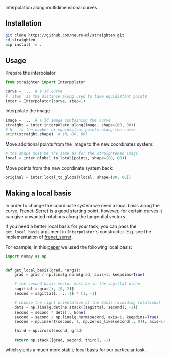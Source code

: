 Interpolation along multidimensional curves.

## Installation

```bash
git clone https://github.com/neuro-ml/straighten.git
cd straighten
pip install -e .
```

## Usage

Prepare the interpolator

```python
from straighten import Interpolator

curve = ...  # a 3d curve
# `step` is the distance along used to take equidistant points
inter = Interpolator(curve, step=1)
```

Interpolate the image

```python
image = ...  # a 3d image containing the curve
straight = inter.interpolate_along(image, shape=(80, 80))
# N - is the number of equidistant points along the curve
print(straight.shape)  # (N, 80, 80)
```

Move additional points from the image to the new coordinates system:

```python
# the shape must be the same as for the straightened image
local = inter.global_to_local(points, shape=(80, 80))
```

Move points from the new coordinate system back:

```python
original = inter.local_to_global(local, shape=(80, 80))
```

## Making a local basis

In order to change the coordinate system we need a local basis along the curve.
[Frenet–Serret](https://en.wikipedia.org/wiki/Frenet%E2%80%93Serret_formulas) is a good starting point, however, for
certain curves it can give unwanted rotations along the tangential vectors.

If you need a better local basis for your task, you can pass the `get_local_basis` argument in `Interpolator`'s
constructor. E.g. see the implementation of [frenet_serret](straighten/curve.py).

For example, in this [paper](https://arxiv.org/abs/2005.11960) we used the following local basis:

```python
import numpy as np


def get_local_basis(grad, *args):
    grad = grad / np.linalg.norm(grad, axis=1, keepdims=True)

    # the second basis vector must be in the sagittal plane
    sagittal = grad[:, [0, 2]]
    second = sagittal[:, ::-1] * [1, -1]

    # choose the right orientation of the basis (avoiding rotations)
    dets = np.linalg.det(np.stack([sagittal, second], -1))
    second = second * dets[:, None]
    second = second / np.linalg.norm(second, axis=1, keepdims=True)
    second = np.insert(second, 1, np.zeros_like(second[:, 0]), axis=1)

    third = np.cross(second, grad)

    return np.stack([grad, second, third], -1)
```

which yields a much more stable local basis for our particular task.
